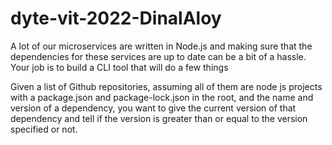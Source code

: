 # dyte-vit-2022-DinalAloy


A lot of our microservices are written in Node.js and making sure that the dependencies for these services are up to date can be a bit of a hassle. Your job is to build a CLI tool that will do a few things

Given a list of Github repositories, assuming all of them are node js projects with a package.json and package-lock.json in the root, and the name and version of a dependency, you want to give the current version of that dependency and tell if the version is greater than or equal to the version specified or not.
